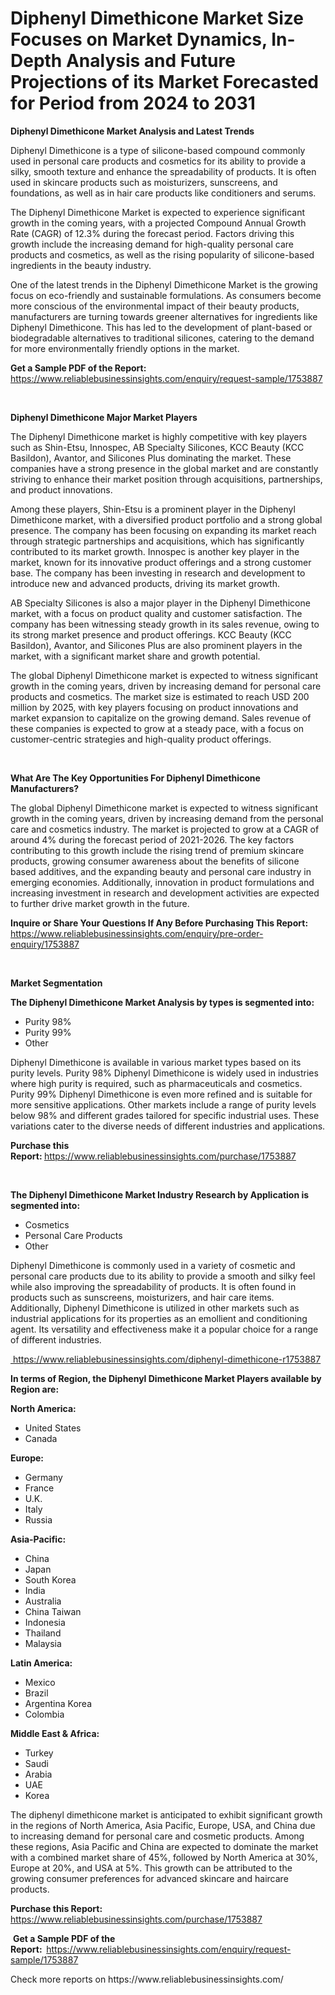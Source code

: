 <p><h1>Diphenyl Dimethicone Market Size Focuses on Market Dynamics, In-Depth Analysis and Future Projections of its Market Forecasted for Period from 2024 to 2031</h1></p><p><strong>Diphenyl Dimethicone Market Analysis and Latest Trends</strong></p>
<p><p>Diphenyl Dimethicone is a type of silicone-based compound commonly used in personal care products and cosmetics for its ability to provide a silky, smooth texture and enhance the spreadability of products. It is often used in skincare products such as moisturizers, sunscreens, and foundations, as well as in hair care products like conditioners and serums. </p><p>The Diphenyl Dimethicone Market is expected to experience significant growth in the coming years, with a projected Compound Annual Growth Rate (CAGR) of 12.3% during the forecast period. Factors driving this growth include the increasing demand for high-quality personal care products and cosmetics, as well as the rising popularity of silicone-based ingredients in the beauty industry. </p><p>One of the latest trends in the Diphenyl Dimethicone Market is the growing focus on eco-friendly and sustainable formulations. As consumers become more conscious of the environmental impact of their beauty products, manufacturers are turning towards greener alternatives for ingredients like Diphenyl Dimethicone. This has led to the development of plant-based or biodegradable alternatives to traditional silicones, catering to the demand for more environmentally friendly options in the market.</p></p>
<p><strong>Get a Sample PDF of the Report:&nbsp;</strong> <a href="https://www.reliablebusinessinsights.com/enquiry/request-sample/1753887">https://www.reliablebusinessinsights.com/enquiry/request-sample/1753887</a></p>
<p>&nbsp;</p>
<p><strong>Diphenyl Dimethicone Major Market Players</strong></p>
<p><p>The Diphenyl Dimethicone market is highly competitive with key players such as Shin-Etsu, Innospec, AB Specialty Silicones, KCC Beauty (KCC Basildon), Avantor, and Silicones Plus dominating the market. These companies have a strong presence in the global market and are constantly striving to enhance their market position through acquisitions, partnerships, and product innovations.</p><p>Among these players, Shin-Etsu is a prominent player in the Diphenyl Dimethicone market, with a diversified product portfolio and a strong global presence. The company has been focusing on expanding its market reach through strategic partnerships and acquisitions, which has significantly contributed to its market growth. Innospec is another key player in the market, known for its innovative product offerings and a strong customer base. The company has been investing in research and development to introduce new and advanced products, driving its market growth.</p><p>AB Specialty Silicones is also a major player in the Diphenyl Dimethicone market, with a focus on product quality and customer satisfaction. The company has been witnessing steady growth in its sales revenue, owing to its strong market presence and product offerings. KCC Beauty (KCC Basildon), Avantor, and Silicones Plus are also prominent players in the market, with a significant market share and growth potential.</p><p>The global Diphenyl Dimethicone market is expected to witness significant growth in the coming years, driven by increasing demand for personal care products and cosmetics. The market size is estimated to reach USD 200 million by 2025, with key players focusing on product innovations and market expansion to capitalize on the growing demand. Sales revenue of these companies is expected to grow at a steady pace, with a focus on customer-centric strategies and high-quality product offerings.</p></p>
<p>&nbsp;</p>
<p><strong>What Are The Key Opportunities For Diphenyl Dimethicone Manufacturers?</strong></p>
<p><p>The global Diphenyl Dimethicone market is expected to witness significant growth in the coming years, driven by increasing demand from the personal care and cosmetics industry. The market is projected to grow at a CAGR of around 4% during the forecast period of 2021-2026. The key factors contributing to this growth include the rising trend of premium skincare products, growing consumer awareness about the benefits of silicone based additives, and the expanding beauty and personal care industry in emerging economies. Additionally, innovation in product formulations and increasing investment in research and development activities are expected to further drive market growth in the future.</p></p>
<p><strong>Inquire or Share Your Questions If Any Before Purchasing This Report:</strong> <a href="https://www.reliablebusinessinsights.com/enquiry/pre-order-enquiry/1753887">https://www.reliablebusinessinsights.com/enquiry/pre-order-enquiry/1753887</a></p>
<p>&nbsp;</p>
<p><strong>Market Segmentation</strong></p>
<p><strong>The Diphenyl Dimethicone Market Analysis by types is segmented into:</strong></p>
<p><ul><li>Purity 98%</li><li>Purity 99%</li><li>Other</li></ul></p>
<p><p>Diphenyl Dimethicone is available in various market types based on its purity levels. Purity 98% Diphenyl Dimethicone is widely used in industries where high purity is required, such as pharmaceuticals and cosmetics. Purity 99% Diphenyl Dimethicone is even more refined and is suitable for more sensitive applications. Other markets include a range of purity levels below 98% and different grades tailored for specific industrial uses. These variations cater to the diverse needs of different industries and applications.</p></p>
<p><strong>Purchase this Report:&nbsp;</strong><a href="https://www.reliablebusinessinsights.com/purchase/1753887">https://www.reliablebusinessinsights.com/purchase/1753887</a></p>
<p>&nbsp;</p>
<p><strong>The Diphenyl Dimethicone Market Industry Research by Application is segmented into:</strong></p>
<p><ul><li>Cosmetics</li><li>Personal Care Products</li><li>Other</li></ul></p>
<p><p>Diphenyl Dimethicone is commonly used in a variety of cosmetic and personal care products due to its ability to provide a smooth and silky feel while also improving the spreadability of products. It is often found in products such as sunscreens, moisturizers, and hair care items. Additionally, Diphenyl Dimethicone is utilized in other markets such as industrial applications for its properties as an emollient and conditioning agent. Its versatility and effectiveness make it a popular choice for a range of different industries.</p></p>
<p><a href="https://www.reliablebusinessinsights.com/diphenyl-dimethicone-r1753887">&nbsp;https://www.reliablebusinessinsights.com/diphenyl-dimethicone-r1753887</a></p>
<p><strong>In terms of Region, the Diphenyl Dimethicone Market Players available by Region are:</strong></p>
<p>
    <p> <strong> North America: </strong>
        <ul>
            <li>United States</li>
            <li>Canada</li>
        </ul>
        </p> 
    <p> <strong> Europe: </strong>
        <ul>
            <li>Germany</li>
            <li>France</li>
            <li>U.K.</li>
            <li>Italy</li>
            <li>Russia</li>
        </ul>
        </p> 
    <p> <strong> Asia-Pacific: </strong>
        <ul>
            <li>China</li>
            <li>Japan</li>
            <li>South Korea</li>
            <li>India</li>
            <li>Australia</li>
            <li>China Taiwan</li>
            <li>Indonesia</li>
            <li>Thailand</li>
            <li>Malaysia</li>
        </ul>
        </p> 
    <p> <strong> Latin America: </strong>
        <ul>
            <li>Mexico</li>
            <li>Brazil</li>
            <li>Argentina Korea</li>
            <li>Colombia</li>
        </ul>
        </p> 
    <p> <strong> Middle East & Africa: </strong>
        <ul>
            <li>Turkey</li>
            <li>Saudi</li>
            <li>Arabia</li>
            <li>UAE</li>
            <li>Korea</li>
        </ul>
    </p>
    </p>
<p><p>The diphenyl dimethicone market is anticipated to exhibit significant growth in the regions of North America, Asia Pacific, Europe, USA, and China due to increasing demand for personal care and cosmetic products. Among these regions, Asia Pacific and China are expected to dominate the market with a combined market share of 45%, followed by North America at 30%, Europe at 20%, and USA at 5%. This growth can be attributed to the growing consumer preferences for advanced skincare and haircare products.</p></p>
<p><strong>Purchase this Report: </strong><a href="https://www.reliablebusinessinsights.com/purchase/1753887">https://www.reliablebusinessinsights.com/purchase/1753887</a></p>
<p>&nbsp;<strong>Get a Sample PDF of the Report:&nbsp;&nbsp;</strong><a href="https://www.reliablebusinessinsights.com/enquiry/request-sample/1753887">https://www.reliablebusinessinsights.com/enquiry/request-sample/1753887</a></p>
<p><strong></strong></p>
<p>Check more reports on https://www.reliablebusinessinsights.com/</p>